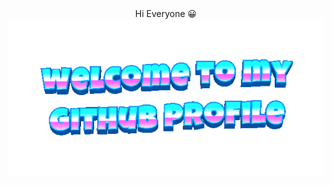 <div align="center">
Hi Everyone 😀
<div align="center">
	<img src="welcome-header.gif" alt="welcome to my github profile">
	<br>
	<br>
</div>

